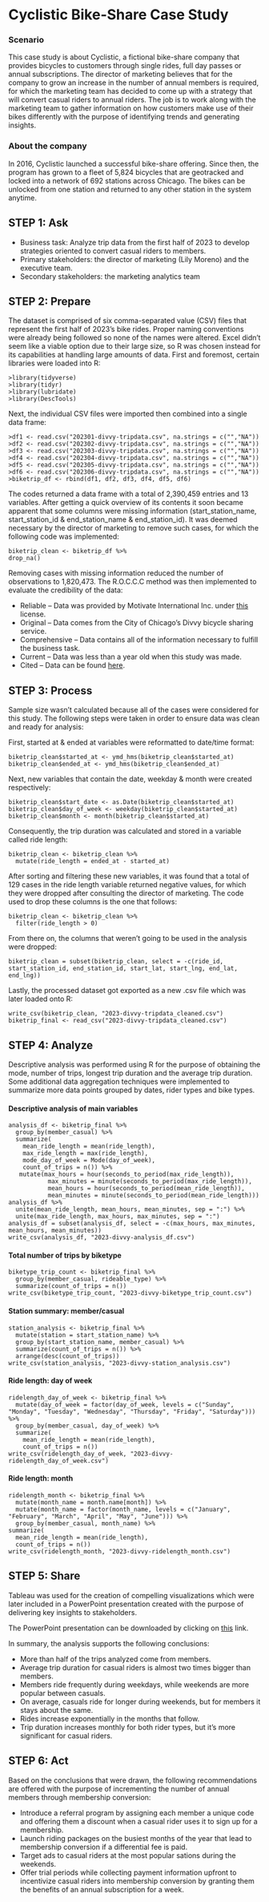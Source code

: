 # Cyclistic Bike-Share Case Study

### Scenario

This case study is about Cyclistic, a fictional bike-share company that provides bicycles to customers through single rides, full day passes or annual subscriptions. The director of marketing believes that for the company to grow an increase in the number of annual members is required, for which the marketing team has decided to come up with a strategy that will convert casual riders to annual riders. The job is to work along with the marketing team to gather information on how customers make use of their bikes differently with the purpose of identifying trends and generating insights.

### About the company
In 2016, Cyclistic launched a successful bike-share offering. Since then, the program has grown to a fleet of 5,824 bicycles that are geotracked and locked into a network of 692 stations across Chicago. The bikes can be unlocked from one station and returned to any other station in the system anytime. 

## STEP 1: Ask
- Business task: Analyze trip data from the first half of 2023 to develop strategies oriented to convert casual riders to members.
- Primary stakeholders: the director of marketing (Lily Moreno) and the executive team.
- Secondary stakeholders: the marketing analytics team

## STEP 2: Prepare
The dataset is comprised of six comma-separated value (CSV) files that represent the first half of 2023’s bike rides. Proper naming conventions were already being followed so none of the names were altered. Excel didn’t seem like a viable option due to their large size, so R was chosen instead for its capabilities at handling large amounts of data. 
First and foremost, certain libraries were loaded into R:

    >library(tidyverse)
    >library(tidyr)
    >library(lubridate)
    >library(DescTools)
 
Next, the individual CSV files were imported then combined into a single data frame:

    >df1 <- read.csv("202301-divvy-tripdata.csv", na.strings = c("","NA"))
    >df2 <- read.csv("202302-divvy-tripdata.csv", na.strings = c("","NA"))
    >df3 <- read.csv("202303-divvy-tripdata.csv", na.strings = c("","NA"))
    >df4 <- read.csv("202304-divvy-tripdata.csv", na.strings = c("","NA"))
    >df5 <- read.csv("202305-divvy-tripdata.csv", na.strings = c("","NA"))
    >df6 <- read.csv("202306-divvy-tripdata.csv", na.strings = c("","NA"))
    >biketrip_df <- rbind(df1, df2, df3, df4, df5, df6)

The codes returned a data frame with a total of 2,390,459 entries and 13 variables. After getting a quick overview of its contents it soon became apparent that some columns were missing information (start_station_name, start_station_id & end_station_name & end_station_id). It was deemed necessary by the director of marketing to remove such cases, for which the following code was implemented:

    biketrip_clean <- biketrip_df %>% 
    drop_na()

Removing cases with missing information reduced the number of observations to 1,820,473. The R.O.C.C.C method was then implemented to evaluate the credibility of the data:
- Reliable – Data was provided by Motivate International Inc. under [this](https://divvybikes.com/data-license-agreement) license.
- Original – Data comes from the City of Chicago’s Divvy bicycle sharing service.
- Comprehensive – Data contains all of the information necessary to fulfill the business task.
- Current – Data was less than a year old when this study was made.  
- Cited – Data can be found [here](https://divvy-tripdata.s3.amazonaws.com/index.html).
  
## STEP 3: Process
Sample size wasn’t calculated because all of the cases were considered for this study. The following steps were taken in order to ensure data was clean and ready for analysis:

First, started at & ended at variables were reformatted to date/time format:

    biketrip_clean$started_at <- ymd_hms(biketrip_clean$started_at)
    biketrip_clean$ended_at <- ymd_hms(biketrip_clean$ended_at)

Next, new variables that contain the date, weekday & month were created respectively:

    biketrip_clean$start_date <- as.Date(biketrip_clean$started_at)
    biketrip_clean$day_of_week <- weekday(biketrip_clean$started_at)
    biketrip_clean$month <- month(biketrip_clean$started_at)

Consequently, the trip duration was calculated and stored in a variable called ride length:

    biketrip_clean <- biketrip_clean %>%
      mutate(ride_length = ended_at - started_at)
  
After sorting and filtering these new variables, it was found that a total of 129 cases in the ride length variable returned negative values, for which they were dropped after consulting the director of marketing. The code used to drop these columns is the one that follows:

    biketrip_clean <- biketrip_clean %>%   
      filter(ride_length > 0)
    
From there on, the columns that weren’t going to be used in the analysis were dropped:

    biketrip_clean = subset(biketrip_clean, select = -c(ride_id, start_station_id, end_station_id, start_lat, start_lng, end_lat, end_lng))

Lastly, the processed dataset got exported as a new .csv file which was later loaded onto R:

    write_csv(biketrip_clean, "2023-divvy-tripdata_cleaned.csv")
    biketrip_final <- read_csv("2023-divvy-tripdata_cleaned.csv")

## STEP 4: Analyze
Descriptive analysis was performed using R for the purpose of obtaining the mode, number of trips, longest trip duration and the average trip duration. Some additional data aggregation techniques were implemented to summarize more data points grouped by dates, rider types and bike types. 

#### Descriptive analysis of main variables
    analysis_df <- biketrip_final %>%
      group_by(member_casual) %>%
      summarize(
        mean_ride_length = mean(ride_length),
        max_ride_length = max(ride_length),
        mode_day_of_week = Mode(day_of_week),
        count_of_trips = n()) %>%
       mutate(max_hours = hour(seconds_to_period(max_ride_length)),
               max_minutes = minute(seconds_to_period(max_ride_length)),
               mean_hours = hour(seconds_to_period(mean_ride_length)),
               mean_minutes = minute(seconds_to_period(mean_ride_length)))
    analysis_df %>%
      unite(mean_ride_length, mean_hours, mean_minutes, sep = ":") %>%
      unite(max_ride_length, max_hours, max_minutes, sep = ":")
    analysis_df = subset(analysis_df, select = -c(max_hours, max_minutes, mean_hours, mean_minutes))
    write_csv(analysis_df, "2023-divvy-analysis_df.csv")
    
#### Total number of trips by biketype
    biketype_trip_count <- biketrip_final %>%
      group_by(member_casual, rideable_type) %>% 
      summarize(count_of_trips = n())
    write_csv(biketype_trip_count, "2023-divvy-biketype_trip_count.csv")
    
#### Station summary: member/casual
    station_analysis <- biketrip_final %>% 
      mutate(station = start_station_name) %>%
      group_by(start_station_name, member_casual) %>%  
      summarize(count_of_trips = n()) %>%    
      arrange(desc(count_of_trips))
    write_csv(station_analysis, "2023-divvy-station_analysis.csv")
    
#### Ride length: day of week
    ridelength_day_of_week <- biketrip_final %>%
      mutate(day_of_week = factor(day_of_week, levels = c("Sunday", "Monday", "Tuesday", "Wednesday", "Thursday", "Friday", "Saturday"))) %>%
      group_by(member_casual, day_of_week) %>%
      summarize(
        mean_ride_length = mean(ride_length),
        count_of_trips = n())
    write_csv(ridelength_day_of_week, "2023-divvy-ridelength_day_of_week.csv")
    
#### Ride length: month
    ridelength_month <- biketrip_final %>%
      mutate(month_name = month.name[month]) %>% 
      mutate(month_name = factor(month_name, levels = c("January", "February", "March", "April", "May", "June"))) %>%
      group_by(member_casual, month_name) %>%
    summarize(
      mean_ride_length = mean(ride_length),
      count_of_trips = n())
    write_csv(ridelength_month, "2023-divvy-ridelength_month.csv")
    
## STEP 5: Share
Tableau was used for the creation of compelling visualizations which were later included in a PowerPoint presentation created with the purpose of delivering key insights to stakeholders. 

The PowerPoint presentation can be downloaded by clicking on [this](https://github.com/mariovbaez/cyclistic_bikeshare_2023/raw/main/Presentation/Oct2023_Cylistic_Presentation.ppsx) link.
 
In summary, the analysis supports the following conclusions:
- More than half of the trips analyzed come from members.
- Average trip duration for casual riders is almost two times bigger than members.
- Members ride frequently during weekdays, while weekends are more popular between casuals.
- On average, casuals ride for longer during weekends, but for members it stays about the same.
- Rides increase exponentially in the months that follow.
- Trip duration increases monthly for both rider types, but it’s more significant for casual riders.
  
## STEP 6: Act
Based on the conclusions that were drawn, the following recommendations are offered with the purpose of incrementing the number of annual members through membership conversion:
- Introduce a referral program by assigning each member a unique code and offering them a discount when a casual rider uses it to sign up for a membership.
- Launch riding packages on the busiest months of the year that lead to membership conversion if a differential fee is paid.
- Target ads to casual riders at the most popular sations during the weekends.
- Offer trial periods while collecting payment information upfront to incentivize casual riders into membership conversion by granting them the benefits of an annual subscription for a week.
